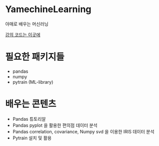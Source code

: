 # YamechineLearning

야매로 배우는 머신러닝

[강의 코드는 이곳에](https://github.com/socc-io/YamechineLearning/tree/master/Lecture)

# 필요한 패키지들

   * pandas
   * numpy
   * pytrain (ML-library)

# 배우는 콘텐츠

   * Pandas 튜토리알
   * Pandas pyplot 을 활용한 편의점 데이터 분석 
   * Pandas correlation, covariance, Numpy svd 을 이용한 IRIS 데이터 분석
   * Pytrain 설치 및 활용
   
